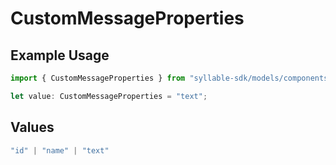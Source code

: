 # CustomMessageProperties

## Example Usage

```typescript
import { CustomMessageProperties } from "syllable-sdk/models/components";

let value: CustomMessageProperties = "text";
```

## Values

```typescript
"id" | "name" | "text"
```